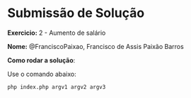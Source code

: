 # Submissão de Solução

**Exercicio:** 2 - Aumento de salário

**Nome:** @FranciscoPaixao, Francisco de Assis Paixão Barros

**Como rodar a solução**: 

Use o comando abaixo: 
```bash
php index.php argv1 argv2 argv3
```